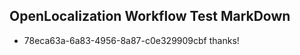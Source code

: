 ## OpenLocalization Workflow Test MarkDown
* 78eca63a-6a83-4956-8a87-c0e329909cbf thanks!

<!--HONumber=Aug16_HO3-->


